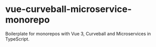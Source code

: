 # vue-curveball-microservice-monorepo
Boilerplate for monorepos with Vue 3, Curveball and Microservices in TypeScript.
